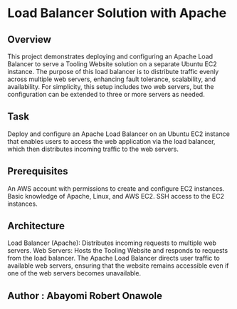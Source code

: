# Load Balancer Solution with Apache

## Overview

This project demonstrates deploying and configuring an Apache Load Balancer to serve a Tooling Website solution on a separate Ubuntu EC2 instance. The purpose of this load balancer is to distribute traffic evenly across multiple web servers, enhancing fault tolerance, scalability, and availability. For simplicity, this setup includes two web servers, but the configuration can be extended to three or more servers as needed.

## Task
Deploy and configure an Apache Load Balancer on an Ubuntu EC2 instance that enables users to access the web application via the load balancer, which then distributes incoming traffic to the web servers.

## Prerequisites

An AWS account with permissions to create and configure EC2 instances.
Basic knowledge of Apache, Linux, and AWS EC2.
SSH access to the EC2 instances.

## Architecture
Load Balancer (Apache): Distributes incoming requests to multiple web servers.
Web Servers: Hosts the Tooling Website and responds to requests from the load balancer.
The Apache Load Balancer directs user traffic to available web servers, ensuring that the website remains accessible even if one of the web servers becomes unavailable.





## Author : Abayomi Robert Onawole
